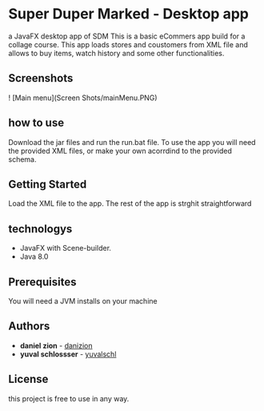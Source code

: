 # Super Duper Marked - Desktop app

a JavaFX desktop app of SDM
This is a basic eCommers app build for a collage course.
This app loads stores and coustomers from XML file and allows to buy items, watch history and some other functionalities.

## Screenshots

! [Main menu](Screen Shots/mainMenu.PNG)

## how to use

Download the jar files and run the run.bat file.
To use the app you will need the provided XML files, or make your own acorrdind to the provided schema.

## Getting Started

Load the XML file to the app.
The rest of the app is strghit straightforward

## technologys

* JavaFX with Scene-builder.
* Java 8.0

## Prerequisites

You will need a JVM installs on your machine

## Authors

* **daniel zion** - [danizion](https://github.com/danizion)
* **yuval schlossser** - [yuvalschl](https://github.com/yuvalschl)

## License

this project is free to use in any way.
